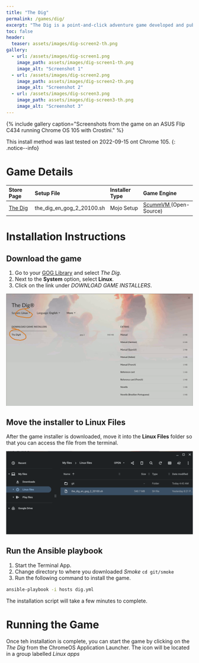 ```yaml
---
title: "The Dig"
permalink: /games/dig/
excerpt: "The Dig is a point-and-click adventure game developed and published by LucasArts."
toc: false
header:
  teaser: assets/images/dig-screen2-th.png
gallery:
  - url: /assets/images/dig-screen1.png
    image_path: assets/images/dig-screen1-th.png
    image_alt: "Screenshot 1"
  - url: /assets/images/dig-screen2.png
    image_path: assets/images/dig-screen2-th.png
    image_alt: "Screenshot 2"
  - url: /assets/images/dig-screen3.png
    image_path: assets/images/dig-screen3-th.png
    image_alt: "Screenshot 3"
---
```


{% include gallery caption="Screenshots from the game on an ASUS Flip C434 running Chrome OS 105 with Crostini." %}

This install method was last tested on 2022-09-15 ont Chrome 105.
{: .notice--info}

# Game Details

| Store Page | Setup File | Installer Type | Game Engine |
|:--|:--|:--|:--|
|[The Dig <i class="fas fa-external-link-alt"></i>](https://gog.com/game/the_dig)| the_dig_en_gog_2_20100.sh | Mojo Setup | [ScummVM <i class="fas fa-external-link-alt"></i>](https://scummvm.org) (Open-Source) |

# Installation Instructions

## Download the game

1. Go to your [GOG Library](https://www.gog.com/en/account) and select *The Dig*.
2. Next to the **System** option, select **Linux**.
3. Click on the link under *DOWNLOAD GAME INSTALLERS*.

![The Dig Download page](/assets/images/dig-download.png)

## Move the installer to Linux Files

After the game installer is downloaded, move it into the **Linux Files** folder so that you can access the file from the terminal.

![The Dig installer files](/assets/images/dig-files.png)

## Run the Ansible playbook

1. Start the Terminal App.
2. Change directory to where you downloaded *Smoke* `cd git/smoke`
3. Run the following command to install the game.

~~~bash
ansible-playbook -i hosts dig.yml
~~~

The installation script will take a few minutes to complete.

# Running the Game

Once teh installation is complete, you can start the game by clicking on the *The Dig* from the ChromeOS Application Launcher.  The icon will be located in a group labelled *Linux apps*
